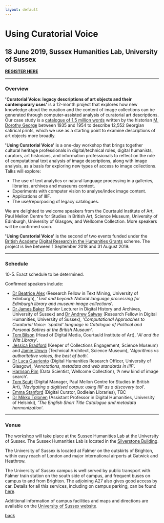 ```yaml
---
layout: default
---
```


# Using Curatorial Voice

## 18 June 2019, Sussex Humanities Lab, University of Sussex

**[REGISTER HERE](https://www.eventbrite.co.uk/e/using-curatorial-voice-tickets-60298977866)**

______
### Overview

**'Curatorial Voice: legacy descriptions of art objects and their contemporary uses'** is a 12-month project that explores how new knowledge about the curation and the content of image collections can be generated through computer-assisted analysis of curatorial art descriptions. Our case study is a [catalogue of 1.5 million words](https://en.wikipedia.org/wiki/Catalogue_of_Political_and_Personal_Satires_Preserved_in_the_Department_of_Prints_and_Drawings_in_the_British_Museum) written by the historian [M. Dorothy George](https://doi.org/10.1093/ref:odnb/45657) between 1935 and 1954 to describe 12,552 Georgian satirical prints, which we use as a starting point to examine descriptions of art objects more broadly.

**'Using Curatorial Voice'** is a one-day workshop that brings together cultural heritage professionals in digital/technical roles, digital humanists, curators, art historians, and information professionals to reflect on the role of computational text analysis of image descriptions, along with image analysis, as a basis for exploring new types of access to image collections. Talks will explore:

- The use of text analytics or natural language processing in a galleries, libraries, archives and museums context.
- Experiments with computer vision to analyse/index image content.
- Applications of IIIF.
- The use/repurposing of legacy catalogues.

We are delighted to welcome speakers from the Courtauld Institute of Art, Paul Mellon Centre for Studies in British Art, Science Museum, University of Edinburgh, University of Glasgow, and Wellcome Collection. More speakers will be confirmed soon.

**'Using Curatorial Voice'** is the second of two events funded under the [British Academy](https://www.britac.ac.uk/) [Digital Research in the Humanities Grants](https://www.britac.ac.uk/ba-jisc-digital-research-in-the-humanities) scheme. The project is live between 1 September 2018 and 31 August 2019.

______
### Schedule

10-5. Exact schedule to be determined.

Confirmed speakers include:

- [Dr Beatrice Alex](http://homepages.inf.ed.ac.uk/balex/) (Research Fellow in Text Mining, University of Edinburgh), ‘*Text and beyond: Natural language processing for Edinburgh library and museum image collections*’.
- [Dr James Baker](http://www.sussex.ac.uk/profiles/371022) (Senior Lecturer in Digital History and Archives, University of Sussex) and [Dr Andrew Salway](http://www.bbrel.co.uk/) (Research Fellow in Digital Humanities, University of Sussex), '*Computational Approaches to Curatorial Voice: 'spatial' language in Catalogue of Political and Personal Satires at the British Museum*'.
- [Tom Bilson](https://courtauld.ac.uk/people/tom-bilson) (Head of Digital Media, Courtauld Institute of Art), '*AI and the Witt Library*'.
- [Jessica Bradford](https://twitter.com/jessicabrad4) (Keeper of Collections Engagement, Science Museum) and [Jamie Unwin](http://jamie.net/about/) (Technical Architect, Science Museum), ‘*Algorithms vs authoritative voices, the best of both*’.
- [Dr Luca Guariento](https://www.digital-humanities.arts.gla.ac.uk/members/?id=69) (Digital Humanities Research Officer, University of Glasgow), ‘*Annotations, metadata and web standards in IIIF*’.
- [Harrison Pim](https://harrisonpim.github.io/) (Data Scientist, Wellcome Collection), ‘A new kind of image search’.
- [Tom Scutt](https://www.paul-mellon-centre.ac.uk/about/people/tom-scutt) (Digital Manager, Paul Mellon Centre for Studies in British Art), ‘*Navigating a digitised corpus: using IIIF as a discovery tool*’.
- [Emma Stanford](https://twitter.com/e_stanf) (Digital Curator, Bodleian Libraries), TBC
- [Dr Mikko Tolonen](https://tuhat.helsinki.fi/portal/en/persons/mikko-tolonen(1f6c4343-d64e-48d5-b6af-39d5f3442502).html) (Assistant Professor in Digital Humanities, University of Helsinki), '*The English Short Title Catalogue and metadata harmonization*'.

______
### Venue

The workshop will take place at the Sussex Humanities Lab at the University of Sussex. The Sussex Humanities Lab is located in the [Silverstone Building](https://www.sussex.ac.uk/about/documents/uos-campus-map.pdf).

The University of Sussex is located at Falmer on the outskirts of Brighton, within easy reach of London and major international airports at Gatwick and Heathrow.

The University of Sussex campus is well served by public transport with Falmer train station on the south side of campus, and frequent buses on campus to and from Brighton. The adjoining A27 also gives good access by car. Details for all this services, including on campus parking, can be found [here](https://www.sussex.ac.uk/about/directions).

Additional information of campus facilities and maps and directions are available on the [University of Sussex website](https://www.sussex.ac.uk/about/campus/facilities).

[back](./)
